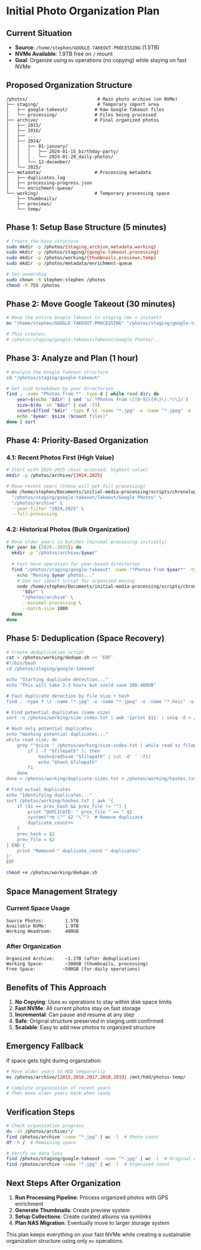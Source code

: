 # Initial Photo Organization Plan

## Current Situation
- **Source**: `/home/stephen/GOOGLE-TAKEOUT-PROCESSING` (1.5TB)
- **NVMe Available**: 1.9TB free on `/` mount
- **Goal**: Organize using `mv` operations (no copying) while staying on fast NVMe

## Proposed Organization Structure

```
/photos/                          # Main photo archive (on NVMe)
├── staging/                      # Temporary import area
│   ├── google-takeout/          # Raw Google Takeout files
│   └── processing/              # Files being processed
├── archive/                     # Final organized photos
│   ├── 2015/
│   ├── 2016/
│   ├── ...
│   ├── 2024/
│   │   ├── 01-january/
│   │   │   ├── 2024-01-15_birthday-party/
│   │   │   └── 2024-01-20_daily-photos/
│   │   └── 12-december/
│   └── 2025/
├── metadata/                    # Processing metadata
│   ├── duplicates.log
│   ├── processing-progress.json
│   └── enrichment-queue/
└── working/                     # Temporary processing space
    ├── thumbnails/
    ├── previews/
    └── temp/
```

## Phase 1: Setup Base Structure (5 minutes)

```bash
# Create the base structure
sudo mkdir -p /photos/{staging,archive,metadata,working}
sudo mkdir -p /photos/staging/{google-takeout,processing}
sudo mkdir -p /photos/working/{thumbnails,previews,temp}
sudo mkdir -p /photos/metadata/enrichment-queue

# Set ownership
sudo chown -R stephen:stephen /photos
chmod -R 755 /photos
```

## Phase 2: Move Google Takeout (30 minutes)

```bash
# Move the entire Google Takeout to staging (mv = instant)
mv "/home/stephen/GOOGLE-TAKEOUT-PROCESSING" "/photos/staging/google-takeout"

# This creates:
# /photos/staging/google-takeout/Takeout/Google Photos/...
```

## Phase 3: Analyze and Plan (1 hour)

```bash
# Analyze the Google Takeout structure
cd "/photos/staging/google-takeout"

# Get size breakdown by year directories
find . -name "Photos from *" -type d | while read dir; do
    year=$(echo "$dir" | sed 's/.*Photos from \([0-9]\{4\}\).*/\1/')
    size=$(du -sh "$dir" | cut -f1)
    count=$(find "$dir" -type f \( -name "*.jpg" -o -name "*.jpeg" -o -name "*.heic" -o -name "*.png" -o -name "*.mp4" -o -name "*.mov" \) | wc -l)
    echo "$year: $size ($count files)"
done | sort
```

## Phase 4: Priority-Based Organization

### 4.1: Recent Photos First (High Value)
```bash
# Start with 2024-2025 (most accessed, highest value)
mkdir -p /photos/archive/{2024,2025}

# Move recent years (these will get full processing)
node /home/stephen/Documents/initial-media-processing/scripts/chronological-import.ts \
  "/photos/staging/google-takeout/Takeout/Google Photos" \
  "/photos/archive" \
  --year-filter "2024,2025" \
  --full-processing
```

### 4.2: Historical Photos (Bulk Organization)
```bash
# Move older years in batches (minimal processing initially)
for year in {2020..2023}; do
  mkdir -p "/photos/archive/$year"
  
  # Fast move operation for year-based directories
  find "/photos/staging/google-takeout" -name "*Photos from $year*" -type d | while read dir; do
    echo "Moving $year photos..."
    # Use our import script for organized moving
    node /home/stephen/Documents/initial-media-processing/scripts/chronological-import.ts \
      "$dir" \
      "/photos/archive" \
      --minimal-processing \
      --batch-size 1000
  done
done
```

## Phase 5: Deduplication (Space Recovery)

```bash
# Create deduplication script
cat > /photos/working/dedupe.sh << 'EOF'
#!/bin/bash
cd /photos/staging/google-takeout

echo "Starting duplicate detection..."
echo "This will take 2-3 hours but could save 300-400GB"

# Fast duplicate detection by file size + hash
find . -type f \( -name "*.jpg" -o -name "*.jpeg" -o -name "*.heic" -o -name "*.png" -o -name "*.mp4" \) -printf "%s %p\n" > /photos/working/size-index.txt

# Find potential duplicates (same size)
sort -n /photos/working/size-index.txt | awk '{print $1}' | uniq -d > /photos/working/duplicate-sizes.txt

# Hash only potential duplicates
echo "Hashing potential duplicates..."
while read size; do
    grep "^$size " /photos/working/size-index.txt | while read sz filepath; do
        if [ -f "$filepath" ]; then
            hash=$(md5sum "$filepath" | cut -d' ' -f1)
            echo "$hash $filepath"
        fi
    done
done < /photos/working/duplicate-sizes.txt > /photos/working/hashes.txt

# Find actual duplicates
echo "Identifying duplicates..."
sort /photos/working/hashes.txt | awk '{
    if ($1 == prev_hash && prev_file != "") {
        print "DUPLICATE: " prev_file " == " $2
        system("rm \"" $2 "\"")  # Remove duplicate
        duplicate_count++
    }
    prev_hash = $1
    prev_file = $2
} END {
    print "Removed " duplicate_count " duplicates"
}'
EOF

chmod +x /photos/working/dedupe.sh
```

## Space Management Strategy

### Current Space Usage
```
Source Photos:        1.5TB
Available NVMe:       1.9TB  
Working Headroom:     400GB
```

### After Organization
```
Organized Archive:    ~1.1TB (after deduplication)
Working Space:        ~300GB (thumbnails, processing)
Free Space:          ~500GB (for daily operations)
```

## Benefits of This Approach

1. **No Copying**: Uses `mv` operations to stay within disk space limits
2. **Fast NVMe**: All current photos stay on fast storage
3. **Incremental**: Can pause and resume at any step
4. **Safe**: Original structure preserved in staging until confirmed
5. **Scalable**: Easy to add new photos to organized structure

## Emergency Fallback

If space gets tight during organization:

```bash
# Move older years to HDD temporarily
mv /photos/archive/{2015,2016,2017,2018,2019} /mnt/hdd/photos-temp/

# Complete organization of recent years
# Then move older years back when ready
```

## Verification Steps

```bash
# Check organization progress
du -sh /photos/archive/*/
find /photos/archive -name "*.jpg" | wc -l  # Photo count
df -h /  # Remaining space

# Verify no data loss
find /photos/staging/google-takeout -name "*.jpg" | wc -l  # Original count
find /photos/archive -name "*.jpg" | wc -l  # Organized count
```

## Next Steps After Organization

1. **Run Processing Pipeline**: Process organized photos with GPS enrichment
2. **Generate Thumbnails**: Create preview system
3. **Setup Collections**: Create curated albums via symlinks
4. **Plan NAS Migration**: Eventually move to larger storage system

This plan keeps everything on your fast NVMe while creating a sustainable organization structure using only `mv` operations.